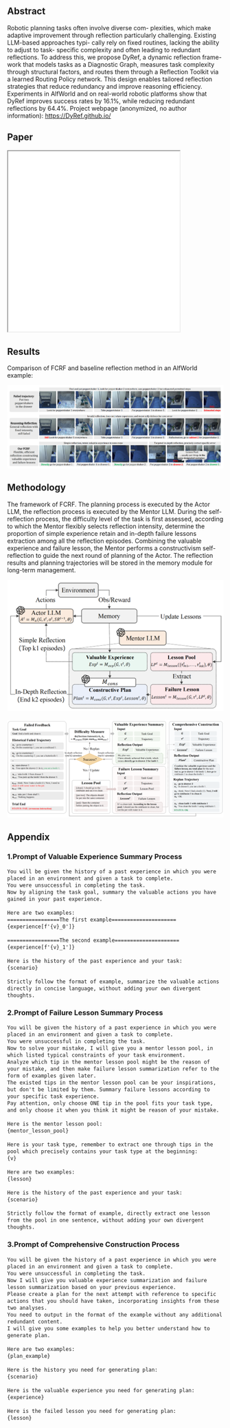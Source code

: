 <!-- <h1 align="center"> Flexible Constructivism Reflection for Long-Horizon Robotic Task Planning with Large Language Models </h1> -->

<!--
<div align='center'>
  <font size=4 color=black>IROS 2025</font>
</div>
-->

<!--
[author1](https://www.yuque.com/zhangjiatao-grdyv/rn49ht/lq7xzy4xmxgrpgz9), [author2](https://www.yuque.com/zhangjiatao-grdyv/rn49ht/vsarazgdts43o7y4)
-->

## Abstract
Robotic planning tasks often involve diverse com-
plexities, which make adaptive improvement through reflection
particularly challenging. Existing LLM-based approaches typi-
cally rely on fixed routines, lacking the ability to adjust to task-
specific complexity and often leading to redundant reflections.
To address this, we propose DyRef, a dynamic reflection frame-
work that models tasks as a Diagnostic Graph, measures task
complexity through structural factors, and routes them through
a Reflection Toolkit via a learned Routing Policy network.
This design enables tailored reflection strategies that reduce
redundancy and improve reasoning efficiency. Experiments in
AlfWorld and on real-world robotic platforms show that DyRef
improves success rates by 16.1%, while reducing redundant
reflections by 64.4%. Project webpage (anonymized, no author
information): https://DyRef.github.io/

## Paper
<iframe  width="400" height="420" src="./DyRef.pdf"></iframe>

<!-- ## Video

<div align='center'>
  <video id="video" controls="" preload="none" poster="作者(图片地址)">
    <source id="mp4" src="./video1.mp4" type="video/mp4">
  </video>
</div> -->


## Results
Comparison of FCRF and baseline reflection method in an AlfWorld example:

<div align='center'>
  <img src="./sim_example_00.png">
</div>

## Methodology
The framework of FCRF. The planning process is executed by the Actor LLM, the reflection process is executed by the Mentor LLM. During
the self-reflection process, the difficulty level of the task is first assessed, according to which the Mentor flexibly selects reflection intensity, determine the proportion of simple experience retain and in-depth failure lessons extraction among all the reflection episodes. Combining the valuable experience and failure lesson, the Mentor performs a constructivism self-reflection to guide the next round of planning of the Actor. The reflection results and planning trajectories will be stored in the memory module for long-term management.

<div align='center'>
  <img src="./fig2_00.png">
</div>

<br/>

<div align='center'>
  <img src="./fig3_00.png">
</div>


## Appendix
### 1.Prompt of Valuable Experience Summary Process

    You will be given the history of a past experience in which you were placed in an environment and given a task to complete. 
    You were unsuccessful in completing the task.
    Now by aligning the task goal, summary the valuable actions you have gained in your past experience.
  
    Here are two examples:
    =================The first example=====================
    {experience[f'{v}_0']}
    
    =================The second example=====================
    {experience[f'{v}_1']}
    
    Here is the history of the past experience and your task:
    {scenario}
    
    Strictly follow the format of example, summarize the valuable actions directly in concise language, without adding your own divergent thoughts.
  

### 2.Prompt of Failure Lesson Summary Process
    You will be given the history of a past experience in which you were placed in an environment and given a task to complete. 
    You were unsuccessful in completing the task.
    Now to solve your mistake, I will give you a mentor lesson pool, in which listed typical constraints of your task environment.
    Analyze which tip in the mentor lesson pool might be the reason of your mistake, and then make failure lesson summarization refer to the form of examples given later. 
    The existed tips in the mentor lesson pool can be your inspirations, but don't be limited by them. Summary failure lessons according to your specific task experience.
    Pay attention, only choose ONE tip in the pool fits your task type, and only choose it when you think it might be reason of your mistake. 

    Here is the mentor lesson pool:
    {mentor_lesson_pool}
    
    Here is your task type, remember to extract one through tips in the pool which precisely contains your task type at the beginning:
    {v}

    Here are two examples:
    {lesson}

    Here is the history of the past experience and your task:
    {scenario}

    Strictly follow the format of example, directly extract one lesson from the pool in one sentence, without adding your own divergent thoughts.



### 3.Prompt of Comprehensive Construction Process
    You will be given the history of a past experience in which you were placed in an environment and given a task to complete. 
    You were unsuccessful in completing the task.
    Now I will give you valuable experience summarization and failure lesson summarization based on your previous experience. 
    Please create a plan for the next attempt with reference to specific actions that you should have taken, incorporating insights from these two analyses. 
    You need to output in the format of the example without any additional redundant content.
    I will give you some examples to help you better understand how to generate plan.
    
    Here are two examples:
    {plan_example}
    
    Here is the history you need for generating plan:
    {scenario}
    
    Here is the valuable experience you need for generating plan:
    {experience}
    
    Here is the failed lesson you need for generating plan:
    {lesson}
